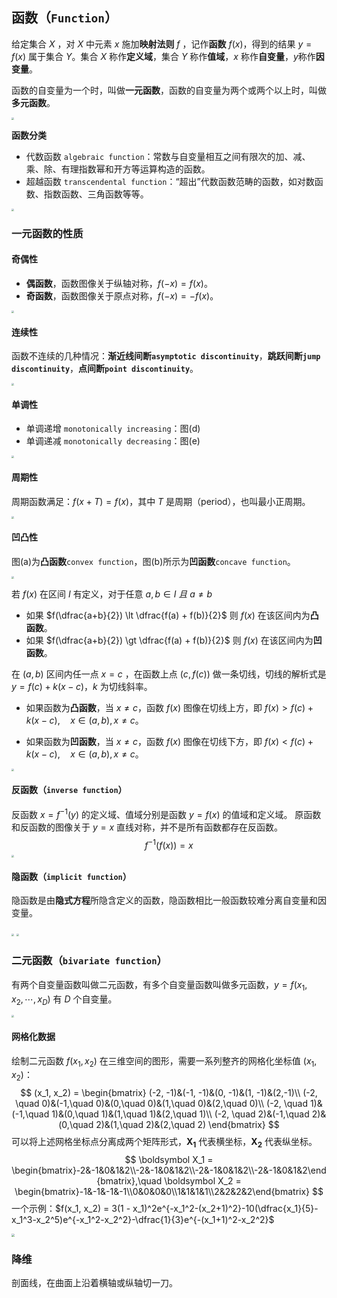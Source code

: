 ## 函数（`Function`）

给定集合 $\mathit{X}$ ，对 $\mathit{X}$ 中元素 $x$ 施加**映射法则** $f$ ，记作**函数** $f(x)$，得到的结果 $y=f(x)$ 属于集合 $\mathit{Y}$。集合 $\mathit{X}$ 称作**定义域**，集合 $\mathit{Y}$ 称作**值域**，$x$ 称作**自变量**，$y$​ 称作**因变量**。

函数的自变量为一个时，叫做**一元函数**，函数的自变量为两个或两个以上时，叫做**多元函数**。

<img src="./_Resources/Function.png" style="zoom:25%;" />

**函数分类**

- 代数函数 `algebraic function`：常数与自变量相互之间有限次的加、减、乘、除、有理指数幂和开方等运算构造的函数。
- 超越函数 `transcendental function`：“超出”代数函数范畴的函数，如对数函数、指数函数、三角函数等等。

<img src="./_Resources/Types_of_Functions.png" style="zoom:25%;" />

### 一元函数的性质

#### 奇偶性

- **偶函数**，函数图像关于纵轴对称，$f(-x) = f(x)$。
- **奇函数**，函数图像关于原点对称，$f(-x) = -f(x)$。

<img src="./_Resources/even_odd_function.png" style="zoom:25%;" />

#### 连续性

函数不连续的几种情况：**渐近线间断`asymptotic discontinuity`**，**跳跃间断`jump discontinuity`**，**点间断`point discontinuity`**。

<img src="./_Resources/discontinuity_function.png" style="zoom:25%;" />

#### 单调性

- 单调递增 `monotonically increasing`：图(d)
- 单调递减 `monotonically decreasing`：图(e)

<img src="./_Resources/monotonicity.png" style="zoom:25%;" />

#### 周期性

周期函数满足：$f(x+T) = f(x)$，其中 $T$ 是周期（period），也叫最小正周期。

<img src="./_Resources/periodicity.png" style="zoom:25%;" />

#### 凹凸性

图(a)为**凸函数**`convex function`，图(b)所示为**凹函数**`concave function`。

<img src="./_Resources/convex_concave.png" style="zoom:25%;" />

若 $f(x)$ 在区间 $\mathit{I}$ 有定义，对于任意 $a, b \in \mathit{I}\ 且\ a \neq b$ 

- 如果 $f(\dfrac{a+b}{2}) \lt \dfrac{f(a) + f(b)}{2}$ 则 $f(x)$ 在该区间内为**凸函数**。
- 如果 $f(\dfrac{a+b}{2}) \gt \dfrac{f(a) + f(b)}{2}$ 则 $f(x)$ 在该区间内为**凹函数**。

在 $(a, b)$ 区间内任一点 $x = c$ ，在函数上点 $(c, f(c))$ 做一条切线，切线的解析式是 $y = f(c) + k(x - c)$，$k$ 为切线斜率。
- 如果函数为**凸函数**，当 $x \neq c$，函数 $f(x)$ 图像在切线上方，即 $f(x) > f(c) + k(x - c),\quad x \in (a, b), x \neq c$。

- 如果函数为**凹函数**，当 $x \neq c$，函数 $f(x)$ 图像在切线下方，即 $f(x) < f(c) + k(x - c),\quad x \in (a, b), x \neq c$。

<img src="./_Resources/convex_concave2.png" style="zoom:25%;" />

#### 反函数（`inverse function`）

反函数 $x = f^{-1}(y)$ 的定义域、值域分别是函数 $y = f(x)$ 的值域和定义域。 原函数和反函数的图像关于 $y = x$ 直线对称，并不是所有函数都存在反函数。
$$
f^{-1}(f(x)) = x
$$
<img src="./_Resources/inverse_function.png" style="zoom:25%;" />

#### 隐函数（`implicit function`）

隐函数是由**隐式方程**所隐含定义的函数，隐函数相比一般函数较难分离自变量和因变量。

<img src="./_Resources/implicit_function_1.png" style="zoom:25%;" />

<img src="./_Resources/implicit_function_2.png" style="zoom:25%;" />

### 二元函数（`bivariate function`）

有两个自变量函数叫做二元函数，有多个自变量函数叫做多元函数，$y = f(x_1, x_2, \cdots, x_D)$ 有 $D$ 个自变量。

<img src="./_Resources/bivariate_function.png" style="zoom:25%;" />

#### 网格化数据

绘制二元函数 $f(x_1, x_2)$ 在三维空间的图形，需要一系列整齐的网格化坐标值 $(x_1, x_2)$：
$$
(x_1, x_2) = 
\begin{bmatrix}
(-2, -1)&(-1, -1)&(0, -1)&(1, -1)&(2,-1)\\
(-2, \quad 0)&(-1,\quad 0)&(0,\quad 0)&(1,\quad 0)&(2,\quad 0)\\
(-2, \quad 1)&(-1,\quad 1)&(0,\quad 1)&(1,\quad 1)&(2,\quad 1)\\
(-2, \quad 2)&(-1,\quad 2)&(0,\quad 2)&(1,\quad 2)&(2,\quad 2)
\end{bmatrix}
$$
可以将上述网格坐标点分离成两个矩阵形式，$\boldsymbol{X_1}$ 代表横坐标，$\boldsymbol{X_2}$ 代表纵坐标。
$$
\boldsymbol X_1 = \begin{bmatrix}-2&-1&0&1&2\\-2&-1&0&1&2\\-2&-1&0&1&2\\-2&-1&0&1&2\end{bmatrix},\quad
\boldsymbol X_2 = \begin{bmatrix}-1&-1&-1&-1\\0&0&0&0\\1&1&1&1\\2&2&2&2\end{bmatrix}
$$
一个示例：$f(x_1, x_2) = 3(1 - x_1)^2e^{-x_1^2-(x_2+1)^2}-10(\dfrac{x_1}{5}-x_1^3-x_2^5)e^{-x_1^2-x_2^2}-\dfrac{1}{3}e^{-(x_1+1)^2-x_2^2}$

<img src="./_Resources/bivariate_function_2.png" style="zoom:30%;" />

### 降维

剖面线，在曲面上沿着横轴或纵轴切一刀。





